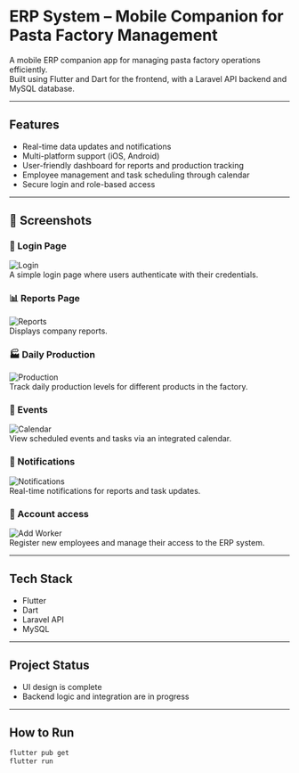 # ERP System – Mobile Companion for Pasta Factory Management

A mobile ERP companion app for managing pasta factory operations efficiently.  
Built using Flutter and Dart for the frontend, with a Laravel API backend and MySQL database.

---

## Features

- Real-time data updates and notifications  
- Multi-platform support (iOS, Android)  
- User-friendly dashboard for reports and production tracking  
- Employee management and task scheduling through calendar  
- Secure login and role-based access  

---

## 📸 Screenshots

### 🔐 Login Page
![Login](Login.png)  
A simple login page where users authenticate with their credentials.

### 📊 Reports Page
![Reports](Reports.png)  
Displays company reports.

### 🏭 Daily Production
![Production](Details_of_daily_production.png)  
Track daily production levels for different products in the factory.

### 📆 Events
![Calendar](Events.png)  
View scheduled events and tasks via an integrated calendar.

### 🔔 Notifications
![Notifications](Notifications.png)  
Real-time notifications for reports and task updates.

### 👷 Account access
![Add Worker](Account_access.png)  
Register new employees and manage their access to the ERP system.

---

## Tech Stack

- Flutter  
- Dart  
- Laravel API  
- MySQL  

---

## Project Status

- UI design is complete  
- Backend logic and integration are in progress  

---

## How to Run

```bash
flutter pub get
flutter run
